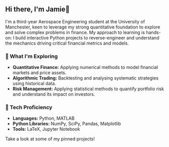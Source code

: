 ## Hi there, I'm Jamie👋

I'm a third-year Aerospace Engineering student at the University of Manchester, keen to leverage my strong quantitative foundation to explore and solve complex problems in finance. My approach to learning is hands-on: I build interactive Python projects to reverse-engineer and understand the mechanics driving critical financial metrics and models. 

### 🔭 What I'm Exploring

*   **Quantitative Finance:** Applying numerical methods to model financial markets and price assets.
*   **Algorithmic Trading:** Backtesting and analysing systematic strategies using historical data. 
*   **Risk Management:** Applying statistical methods to quantify portfolio risk and understand its impact on investors.

### 🧠 Tech Proficiency
* **Languages:** Python, MATLAB
* **Python Libraries:** NumPy, SciPy, Pandas, Matplotlib
* **Tools:** LaTeX, Jupyter Notebook

Take a look at some of my pinned projects!
